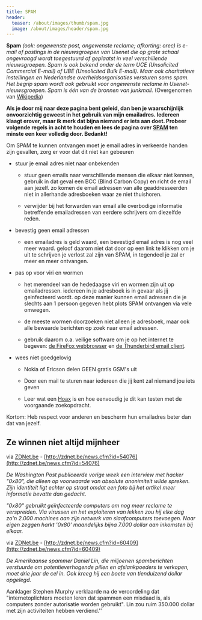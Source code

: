 ```yaml
---
title: SPAM
header:
  teaser: /about/images/thumb/spam.jpg
  image: /about/images/header/spam.jpg
---
```


**Spam** _(ook: ongewenste post, ongewenste reclame; afkorting: orec) is
e-mail of postings in de nieuwsgroepen van Usenet die op grote schaal
ongevraagd wordt toegestuurd of geplaatst in veel verschillende nieuwsgroepen.
Spam is ook bekend onder de term UCE (Unsolicited Commercial E-mail) of UBE
(Unsolicited Bulk E-mail). Maar ook charitatieve instellingen en Nederlandse
overheidsorganisaties versturen soms spam. Het begrip spam wordt ook gebruikt
voor ongewenste reclame in Usenet-nieuwsgroepen. Spam is één van de bronnen
van junkmail._ (Overgenomen van [Wikipedia](http://nl.wikipedia.org/wiki/Spam))

**Als je door mij naar deze pagina bent geleid, dan ben je waarschijnlijk
onvoorzichtig geweest in het gebruik van mijn emailadres. Iedereen klaagt
erover, maar ik merk dat bijna niemand er iets aan doet. Probeer volgende
regels in acht te houden en lees de pagina over
[SPAM](http://nl.wikipedia.org/wiki/Spam) ten minste een keer volledig door.
Bedankt!**

Om SPAM te kunnen ontvangen moet je email adres in verkeerde handen zijn
gevallen, zorg er voor dat dit niet kan gebeuren

* stuur je email adres niet naar onbekenden

  * stuur geen emails naar verschillende mensen die elkaar niet kennen,
    gebruik in dat geval een BCC (Blind Carbon Copy) en richt de email aan
    jezelf. zo komen de email adressen van alle geaddresseerden niet in
    allerhande adresboeken waar ze niet thuishoren.

  * verwijder bij het forwarden van email alle overbodige informatie
    betreffende emailadressen van eerdere schrijvers om diezelfde reden.

* bevestig geen email adressen

  * een emailadres is geld waard, een bevestigd email adres is nog veel meer
    waard. geloof daarom niet dat door op een link te klikken om je uit te
    schrijven je verlost zal zijn van SPAM, in tegendeel je zal er meer en
    meer ontvangen.

* pas op voor viri en wormen

  * het merendeel van de hededaagse viri en wormen zijn uit op emailadressen.
    iedereen in je adresboek is in gevaar als jij geinfecteerd wordt. op deze
    manier kunnen email adressen die je slechts aan 1 persoon gegeven hebt
    plots SPAM ontvangen via vele omwegen.

  * de meeste wormen doorzoeken niet alleen je adresboek, maar ook alle
    bewaarde berichten op zoek naar email adressen.

  * gebruik daarom o.a. veilige software om je op het internet te begeven:
    [de FireFox webbrowser](http://www.mozilla.com/firefox/ ) en
    [de Thunderbird email client](http://www.mozilla.com/thunderbird/).

* wees niet goedgelovig

  * Nokia of Ericson delen GEEN gratis GSM's uit

  * Door een mail te sturen naar iedereen die jij kent zal niemand jou iets
    geven

  * Leer wat een [Hoax](http://www.google.be/search?hl=nl&q=hoax) is en hoe
    eenvoudig je dit kan testen met de voorgaande zoekopdracht.

Kortom: Heb respect voor anderen en bescherm hun emailadres beter dan dat van
jezelf.

## Ze winnen niet altijd mijnheer

via [ZDNet.be](http://zdnet.be ) - [http://zdnet.be/news.cfm?id=54076](http://zdnet.be/news.cfm?id=54076)

_De Washington Post publiceerde vorige week een interview met hacker "0x80",
die alleen op voorwaarde van absolute anonimiteit wilde spreken. Zijn
identiteit ligt echter op straat omdat een foto bij het artikel meer
informatie bevatte dan gedacht._

_"0x80" gebruikt geïnfecteerde computers om nog meer reclame te verspreiden.
Via virussen en het exploiteren van lekken zou hij elke dag zo'n 2.000
machines aan zijn netwerk van slaafcomputers toevoegen. Naar eigen zeggen
harkt '0x80' maandelijks bijna 7.000 dollar aan inkomsten bij elkaar._

via [ZDNet.be](http://zdnet.be) - [http://zdnet.be/news.cfm?id=60409](http://zdnet.be/news.cfm?id=60409)

_De Amerikaanse spammer Daniel Lin, die miljoenen spamberichten verstuurde om
potentieverhogende pillen en afslankpoeders te verkopen, moet drie jaar de cel
in. Ook kreeg hij een boete van tienduizend dollar opgelegd._

Aanklager Stephen Murphy verklaarde na de veroordeling dat "internetoplichters
moeten leren dat spammen een misdaad is, als computers zonder autorisatie
worden gebruikt". Lin zou ruim 350.000 dollar met zijn activiteiten hebben
verdiend.''
